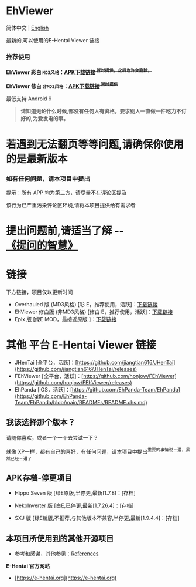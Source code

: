 # EhViewer

简体中文 | [English](https://github.com/liufuyou/EhViewer)

 最新的,可以使用的E-Hentai Viewer 链接
 ### 推荐使用
**EhViewer 彩白 ``MD3风格``：[APK下载链接](https://wwxk.lanzouy.com/inZNk0jy219g)<s><sup>  暂时提供，之后也许会删除，</sup></s>**

**EhViewer 修白 ``非MD3风格``：[APK下载链接](https://wwxk.lanzouy.com/iaY7j0jy218f)<s><sup>  暂时提供</sup></s>**

最低支持 Android 9

> **请知道无论什么时候,都没有任何人有资格，要求别人一直做一件吃力不讨好的,为爱发电的事。**

# 若遇到无法翻页等等问题,请确保你使用的是最新版本

### 如有任何问题，请本项目中提出

提示：所有 APP 均为第三方，请尽量不在评论区提及

该行为已严重污染评论区环境,请将本项目提供给有需求者
# 提出问题前,请适当了解 --[《提问的智慧》](https://github.com/ryanhanwu/How-To-Ask-Questions-The-Smart-Way/blob/main/README-zh_CN.md)

# 链接
下方链接，项目仅以更新时间

- Overhauled 版 (MD3风格) [彩 E，推荐使用，活跃]：[下载链接](https://github.com/Ehviewer-Overhauled/Ehviewer/releases)
- EhViewer 修白版 (非MD3风格) [修白 E，推荐使用，活跃]：[下载链接](https://github.com/EhViewer-NekoInverter/EhViewer/releases)
- Epix 版 [绿E MOD，最接近原版 ]：[下载链接](https://github.com/exzhawk/EhViewer/releases)

# 其他 平台 E-Hentai Viewer 链接

- JHenTai [全平台，活跃]：[https://github.com/jiangtian616/JHenTai](https://github.com/jiangtian616/JHenTai/releases)
- FEhViewer [全平台，活跃]：[https://github.com/honjow/FEhViewer](https://github.com/honjow/FEhViewer/releases)
- EhPanda [iOS，活跃]：[https://github.com/EhPanda-Team/EhPanda](https://github.com/EhPanda-Team/EhPanda/blob/main/READMEs/README.chs.md)
## 我该选择那个版本？
请随你喜欢，或者一个一个去尝试一下？

就像 XP一样，都有自己的喜好，有任何问题，请本项目中提出<sup>重要的事情说三遍，虽然已经三遍了</sup>

## APK存档-停更项目

- Hippo Seven 版 [绿E原版,半停更,最新[1.7.8]：[存档]
 
- NekoInverter 版 [白E,已停更,最新[1.7.26.4]：[存档]
 
- SXJ 版 [绿E新版,不推荐,与其他版本不兼容,半停更,最新[1.9.4.4]：[存档]


## 本项目所使用到的其他开源项目
- 参考和感谢，其他参见：[References](https://github.com/liufuyou/EhViewer/tree/References)

**E-Hentai 官方网站**

- [https://e-hentai.org](https://e-hentai.org)
